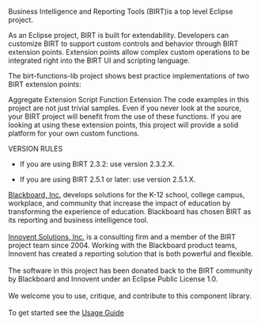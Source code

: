 Business Intelligence and Reporting Tools (BIRT)is a top level Eclipse project.

As an Eclipse project, BIRT is built for extendability. Developers can customize BIRT to support custom controls and behavior through BIRT extension points. Extension points allow complex custom operations to be integrated right into the BIRT UI and scripting language.

The birt-functions-lib project shows best practice implementations of two BIRT extension points:

Aggregate Extension
Script Function Extension
The code examples in this project are not just trivial samples. Even if you never look at the source, your BIRT project will benefit from the use of these functions. If you are looking at using these extension points, this project will provide a solid platform for your own custom functions.

VERSION RULES
<ul><li>If you are using BIRT 2.3.2: use version 2.3.2.X.</li></ul>
<ul><li>If you are using BIRT 2.5.1 or later: use version 2.5.1.X.</li></ul>
<a href='http://www.blackboard.com'>Blackboard, Inc.</a> develops solutions for the K-12 school, college campus, workplace, and community that increase the impact of education by transforming the experience of education.  Blackboard has chosen BIRT as its reporting and business intelligence tool.<br>
<br>
<a href='http://www.innoventsolutions.com/birt-consulting.html'>Innovent Solutions, Inc.</a> is a consulting firm and a member of the BIRT project team since 2004.  Working with the Blackboard product teams, Innovent has created a reporting solution that is both powerful and flexible.<br>
<br>
The software in this project has been donated back to the BIRT community by Blackboard and Innovent under an Eclipse Public License 1.0.<br>
<br>
We welcome you to use, critique, and contribute to this component library.<br>
<br>
To get started see the <a href='https://github.com/innoventsolutions/birt-functions-lib/wiki/UsageGuide'>Usage Guide</a>

	
